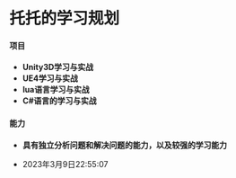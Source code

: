 # 托托的学习规划

#### 项目

- **Unity3D学习与实战**
- **UE4学习与实战**
- **lua语言学习与实战**
- **C#语言的学习与实战**

#### 能力

- **具有独立分析问题和解决问题的能力，以及较强的学习能力**
  
- 2023年3月9日22:55:07
  
  
  

